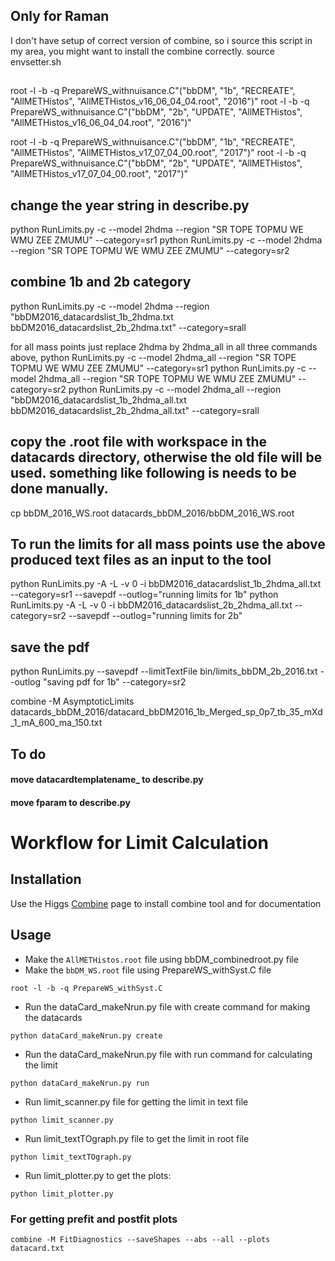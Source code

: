## Only for Raman 
I don't have setup of correct version of combine, so i source this script in my area, you might want to install the combine correctly. 
source envsetter.sh

## 
root -l -b -q PrepareWS_withnuisance.C"(\"bbDM\", \"1b\", \"RECREATE\", \"AllMETHistos\", \"AllMETHistos_v16_06_04_04.root\", \"2016\")" 
root -l -b -q PrepareWS_withnuisance.C"(\"bbDM\", \"2b\", \"UPDATE\", \"AllMETHistos\", \"AllMETHistos_v16_06_04_04.root\", \"2016\")"

root -l -b -q PrepareWS_withnuisance.C"(\"bbDM\", \"1b\", \"RECREATE\", \"AllMETHistos\", \"AllMETHistos_v17_07_04_00.root\", \"2017\")"
root -l -b -q PrepareWS_withnuisance.C"(\"bbDM\", \"2b\", \"UPDATE\", \"AllMETHistos\", \"AllMETHistos_v17_07_04_00.root\", \"2017\")"


## change the year string in describe.py 
python RunLimits.py -c --model 2hdma --region "SR TOPE TOPMU WE WMU ZEE ZMUMU" --category=sr1
python RunLimits.py -c --model 2hdma --region "SR TOPE TOPMU WE WMU ZEE ZMUMU" --category=sr2


##  combine 1b and 2b category 
python RunLimits.py -c --model 2hdma --region "bbDM2016_datacardslist_1b_2hdma.txt bbDM2016_datacardslist_2b_2hdma.txt" --category=srall



for all mass points just replace 2hdma by 2hdma_all in all three commands above, 
python RunLimits.py -c --model 2hdma_all --region "SR TOPE TOPMU WE WMU ZEE ZMUMU" --category=sr1
python RunLimits.py -c --model 2hdma_all --region "SR TOPE TOPMU WE WMU ZEE ZMUMU" --category=sr2
python RunLimits.py -c --model 2hdma_all --region "bbDM2016_datacardslist_1b_2hdma_all.txt bbDM2016_datacardslist_2b_2hdma_all.txt" --category=srall


## copy the .root file with workspace in the datacards directory, otherwise the old file will be used. something like following is needs to be done manually. 
cp bbDM_2016_WS.root datacards_bbDM_2016/bbDM_2016_WS.root 


## To run the limits for all mass points use the above produced text files as an input to the tool 

python RunLimits.py -A -L -v 0 -i bbDM2016_datacardslist_1b_2hdma_all.txt --category=sr1 --savepdf --outlog="running limits for 1b"
python RunLimits.py -A -L -v 0 -i bbDM2016_datacardslist_2b_2hdma_all.txt --category=sr2 --savepdf --outlog="running limits for 2b"


## save the pdf 
python RunLimits.py --savepdf --limitTextFile bin/limits_bbDM_2b_2016.txt --outlog "saving pdf for 1b" --category=sr2

combine -M AsymptoticLimits datacards_bbDM_2016/datacard_bbDM2016_1b_Merged_sp_0p7_tb_35_mXd_1_mA_600_ma_150.txt








## To do 

#### move datacardtemplatename_ to describe.py 
#### move fparam to describe.py 


# Workflow for Limit Calculation
## Installation
Use the Higgs [Combine](http://cms-analysis.github.io/HiggsAnalysis-CombinedLimit/) page to install combine tool and for documentation

## Usage
* Make the ```AllMETHistos.root``` file using bbDM_combinedroot.py file
* Make the ```bbDM_WS.root``` file using PrepareWS_withSyst.C file
```
root -l -b -q PrepareWS_withSyst.C
```
* Run the dataCard_makeNrun.py file with create command for making the datacards
```
python dataCard_makeNrun.py create
```
* Run the dataCard_makeNrun.py file with run command for calculating the limit
```
python dataCard_makeNrun.py run
```
* Run limit_scanner.py file for getting the limit in text file
```
python limit_scanner.py
```
* Run limit_textTOgraph.py file to get the limit in root file
```
python limit_textTOgraph.py
```
* Run limit_plotter.py to get the plots:
```
python limit_plotter.py
```

### For getting prefit and postfit plots
```
combine -M FitDiagnostics --saveShapes --abs --all --plots datacard.txt
```
